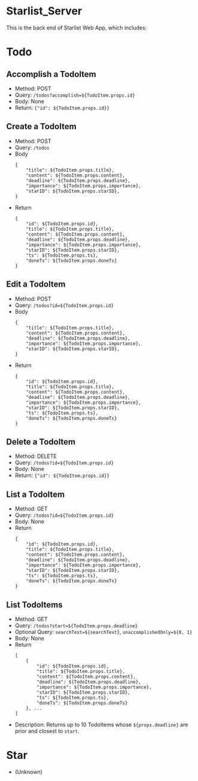 # Starlist_Server

This is the back end of Starlist Web App, which includes:

# Todo
## Accomplish a TodoItem
+ Method: POST
+ Query: `/todos?accomplish=${TodoItem.props.id}`
+ Body: None
+ Return: `{"id": ${TodoItem.props.id}}`

## Create a TodoItem
+ Method: POST
+ Query: `/todos`
+ Body
	```
	{
		"title": ${TodoItem.props.title},
		"content": ${TodoItem.props.content},
		"deadline": ${TodoItem.props.deadline},
		"importance": ${TodoItem.props.importance},
		"starID": ${TodoItem.props.starID},
	}
	```
+ Return
	```
	{
		"id": ${TodoItem.props.id}, 
		"title": ${TodoItem.props.title},
		"content": ${TodoItem.props.content},
		"deadline": ${TodoItem.props.deadline},
		"importance": ${TodoItem.props.importance},
		"starID": ${TodoItem.props.starID},
		"ts": ${TodoItem.props.ts}, 
		"doneTs": ${TodoItem.props.doneTs}
	}
	```

## Edit a TodoItem
+ Method: POST
+ Query: `/todos?id=${TodoItem.props.id}`
+ Body
	```
	{
		"title": ${TodoItem.props.title},
		"content": ${TodoItem.props.content},
		"deadline": ${TodoItem.props.deadline},
		"importance": ${TodoItem.props.importance},
		"starID": ${TodoItem.props.starID},
	}
	```
+ Return
	```
	{
		"id": ${TodoItem.props.id}, 
		"title": ${TodoItem.props.title},
		"content": ${TodoItem.props.content},
		"deadline": ${TodoItem.props.deadline},
		"importance": ${TodoItem.props.importance},
		"starID": ${TodoItem.props.starID},
		"ts": ${TodoItem.props.ts}, 
		"doneTs": ${TodoItem.props.doneTs}
	}
	```


## Delete a TodoItem
+ Method: DELETE
+ Query: `/todos?id=${TodoItem.props.id}`
+ Body: None
+ Return: `{"id": ${TodoItem.props.id}}`

## List a TodoItem
+ Method: GET
+ Query: `/todos?id=${TodoItem.props.id}`
+ Body: None
+ Return
	```
	{
		"id": ${TodoItem.props.id}, 
		"title": ${TodoItem.props.title},
		"content": ${TodoItem.props.content},
		"deadline": ${TodoItem.props.deadline},
		"importance": ${TodoItem.props.importance},
		"starID": ${TodoItem.props.starID},
		"ts": ${TodoItem.props.ts}, 
		"doneTs": ${TodoItem.props.doneTs}
	}
	```

## List TodoItems
+ Method: GET
+ Query: `/todos?start=${TodoItem.props.deadline}`
+ Optional Query: `searchText=${searchText}`, `unaccomplishedOnly=${0, 1}`
+ Body: None
+ Return
	```
	[
		{
			"id": ${TodoItem.props.id}, 
			"title": ${TodoItem.props.title},
			"content": ${TodoItem.props.content},
			"deadline": ${TodoItem.props.deadline},
			"importance": ${TodoItem.props.importance},
			"starID": ${TodoItem.props.starID},
			"ts": ${TodoItem.props.ts}, 
			"doneTs": ${TodoItem.props.doneTs}
		}, ...
	]
	```
+ Description: Returns up to 10 TodoItems whose `${props.deadline}` are prior and closest to `start`. 

# Star
+ (Unknown)
